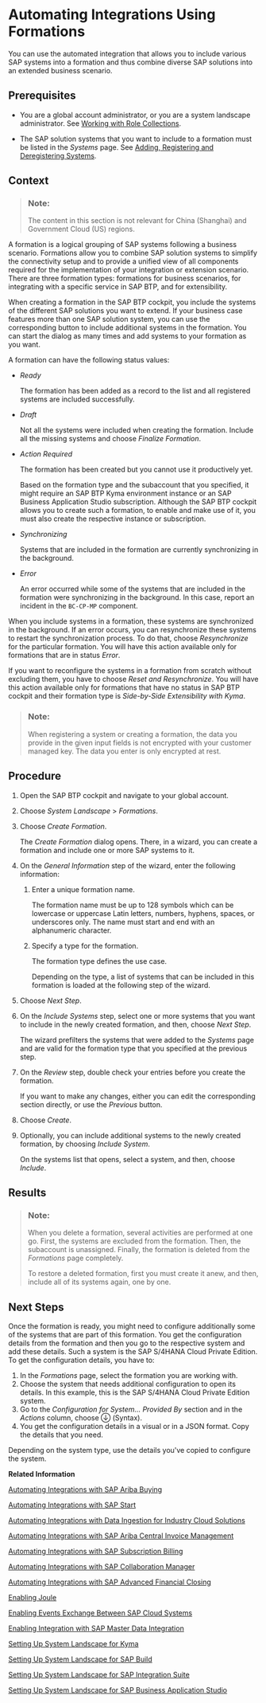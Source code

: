 <!-- loio68b04fa73aa740cb96ed380a85a4761a -->

<link rel="stylesheet" type="text/css" href="../css/sap-icons.css"/>

# Automating Integrations Using Formations

You can use the automated integration that allows you to include various SAP systems into a formation and thus combine diverse SAP solutions into an extended business scenario.



<a name="loio68b04fa73aa740cb96ed380a85a4761a__prereq_b4m_xrd_jlb"/>

## Prerequisites

-   You are a global account administrator, or you are a system landscape administrator. See [Working with Role Collections](../50-administration-and-ops/working-with-role-collections-393ea0b.md).

-   The SAP solution systems that you want to include to a formation must be listed in the *Systems* page. See [Adding, Registering and Deregistering Systems](adding-registering-and-deregistering-systems-2ffdaff.md).




## Context

> ### Note:  
> The content in this section is not relevant for China \(Shanghai\) and Government Cloud \(US\) regions.

A formation is a logical grouping of SAP systems following a business scenario. Formations allow you to combine SAP solution systems to simplify the connectivity setup and to provide a unified view of all components required for the implementation of your integration or extension scenario. There are three formation types: formations for business scenarios, for integrating with a specific service in SAP BTP, and for extensibility.

When creating a formation in the SAP BTP cockpit, you include the systems of the different SAP solutions you want to extend. If your business case features more than one SAP solution system, you can use the corresponding button to include additional systems in the formation. You can start the dialog as many times and add systems to your formation as you want.

A formation can have the following status values:

-   *Ready*

    The formation has been added as a record to the list and all registered systems are included successfully.

-   *Draft*

    Not all the systems were included when creating the formation. Include all the missing systems and choose *Finalize Formation*.

-   *Action Required*

    The formation has been created but you cannot use it productively yet.

    Based on the formation type and the subaccount that you specified, it might require an SAP BTP Kyma environment instance or an SAP Business Application Studio subscription. Although the SAP BTP cockpit allows you to create such a formation, to enable and make use of it, you must also create the respective instance or subscription.

-   *Synchronizing*

    Systems that are included in the formation are currently synchronizing in the background.

-   *Error*

    An error occurred while some of the systems that are included in the formation were synchronizing in the background. In this case, report an incident in the `BC-CP-MP` component.


When you include systems in a formation, these systems are synchronized in the background. If an error occurs, you can resynchronize these systems to restart the synchronization process. To do that, choose *Resynchronize* for the particular formation. You will have this action available only for formations that are in status *Error*.

If you want to reconfigure the systems in a formation from scratch without excluding them, you have to choose *Reset and Resynchronize*. You will have this action available only for formations that have no status in SAP BTP cockpit and their formation type is *Side-by-Side Extensibility with Kyma*.

> ### Note:  
> When registering a system or creating a formation, the data you provide in the given input fields is not encrypted with your customer managed key. The data you enter is only encrypted at rest.



## Procedure

1.  Open the SAP BTP cockpit and navigate to your global account.

2.  Choose *System Landscape* \> *Formations*.

3.  Choose *Create Formation*.

    The *Create Formation* dialog opens. There, in a wizard, you can create a formation and include one or more SAP systems to it.

4.  On the *General Information* step of the wizard, enter the following information:

    1.  Enter a unique formation name.

        The formation name must be up to 128 symbols which can be lowercase or uppercase Latin letters, numbers, hyphens, spaces, or underscores only. The name must start and end with an alphanumeric character.

    2.  Specify a type for the formation.

        The formation type defines the use case.

        Depending on the type, a list of systems that can be included in this formation is loaded at the following step of the wizard.


5.  Choose *Next Step*.

6.  On the *Include Systems* step, select one or more systems that you want to include in the newly created formation, and then, choose *Next Step*.

    The wizard prefilters the systems that were added to the *Systems* page and are valid for the formation type that you specified at the previous step.

7.  On the *Review* step, double check your entries before you create the formation.

    If you want to make any changes, either you can edit the corresponding section directly, or use the *Previous* button.

8.  Choose *Create*.

9.  Optionally, you can include additional systems to the newly created formation, by choosing *Include System*.

    On the systems list that opens, select a system, and then, choose *Include*.




<a name="loio68b04fa73aa740cb96ed380a85a4761a__result_ll5_vsd_jlb"/>

## Results

> ### Note:  
> When you delete a formation, several activities are performed at one go. First, the systems are excluded from the formation. Then, the subaccount is unassigned. Finally, the formation is deleted from the *Formations* page completely.
> 
> To restore a deleted formation, first you must create it anew, and then, include all of its systems again, one by one.



<a name="loio68b04fa73aa740cb96ed380a85a4761a__postreq_lly_n2t_pfc"/>

## Next Steps

Once the formation is ready, you might need to configure additionally some of the systems that are part of this formation. You get the configuration details from the formation and then you go to the respective system and add these details. Such a system is the SAP S/4HANA Cloud Private Edition. To get the configuration details, you have to:

1.  In the *Formations* page, select the formation you are working with.
2.  Choose the system that needs additional configuration to open its details. In this example, this is the SAP S/4HANA Cloud Private Edition system.
3.  Go to the *Configuration for System... Provided By* section and in the *Actions* column, choose <span class="SAP-icons-V5"></span> \(Syntax\).
4.  You get the configuration details in a visual or in a JSON format. Copy the details that you need.

Depending on the system type, use the details you've copied to configure the system.

**Related Information**  


[Automating Integrations with SAP Ariba Buying](automating-integrations-with-sap-ariba-buying-3c98c84.md "")

[Automating Integrations with SAP Start](automating-integrations-with-sap-start-f7d3f5e.md "")

[Automating Integrations with Data Ingestion for Industry Cloud Solutions](automating-integrations-with-data-ingestion-for-industry-cloud-solutions-0b23a32.md "")

[Automating Integrations with SAP Ariba Central Invoice Management](automating-integrations-with-sap-ariba-central-invoice-management-27ca5c2.md "")

[Automating Integrations with SAP Subscription Billing](automating-integrations-with-sap-subscription-billing-08f42b2.md "")

[Automating Integrations with SAP Collaboration Manager](automating-integrations-with-sap-collaboration-manager-b4297f9.md "")

[Automating Integrations with SAP Advanced Financial Closing](automating-integrations-with-sap-advanced-financial-closing-46d0881.md "")

[Enabling Joule](enabling-joule-e208f1f.md "")

[Enabling Events Exchange Between SAP Cloud Systems](enabling-events-exchange-between-sap-cloud-systems-1592246.md "")

[Enabling Integration with SAP Master Data Integration](enabling-integration-with-sap-master-data-integration-9743f20.md "")

 <?sap-ot O2O class="- topic/link " href="78c9fd9cb71d47dc8807f0366e9fa80d.xml" text="" desc="" xtrc="link:12" xtrf="file:/home/builder/src/dita-all/jjq1673438782153/loio2080d0faf9d84ce6aa14caa4caa32935_en-US/src/content/localization/en-us/68b04fa73aa740cb96ed380a85a4761a.xml" output-class="" outputTopicFile="file:/home/builder/tp.net.sf.dita-ot/2.3/plugins/com.elovirta.dita.markdown_1.3.0/xsl/dita2markdownImpl.xsl" ?> 

[Setting Up System Landscape for Kyma](setting-up-system-landscape-for-kyma-9154051.md "")

[Setting Up System Landscape for SAP Build](setting-up-system-landscape-for-sap-build-6424311.md "")

[Setting Up System Landscape for SAP Integration Suite](setting-up-system-landscape-for-sap-integration-suite-a14c276.md "")

[Setting Up System Landscape for SAP Business Application Studio](setting-up-system-landscape-for-sap-business-application-studio-272ca23.md "")

